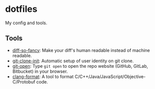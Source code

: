 # dotfiles

My config and tools.

## Tools

* [diff-so-fancy](https://github.com/so-fancy/diff-so-fancy): Make your diff's human readable instead of machine readable.
* [git-clone-init](https://github.com/DrVanScott/git-clone-init): Automatic setup of user identity on git clone.
* [git-open](https://github.com/paulirish/git-open): Type `git open` to open the repo website (GitHub, GitLab, Bitbucket) in your browser.
* [clang-format](https://clang.llvm.org/docs/ClangFormat.html): A tool to format C/C++/Java/JavaScript/Objective-C/Protobuf code.

